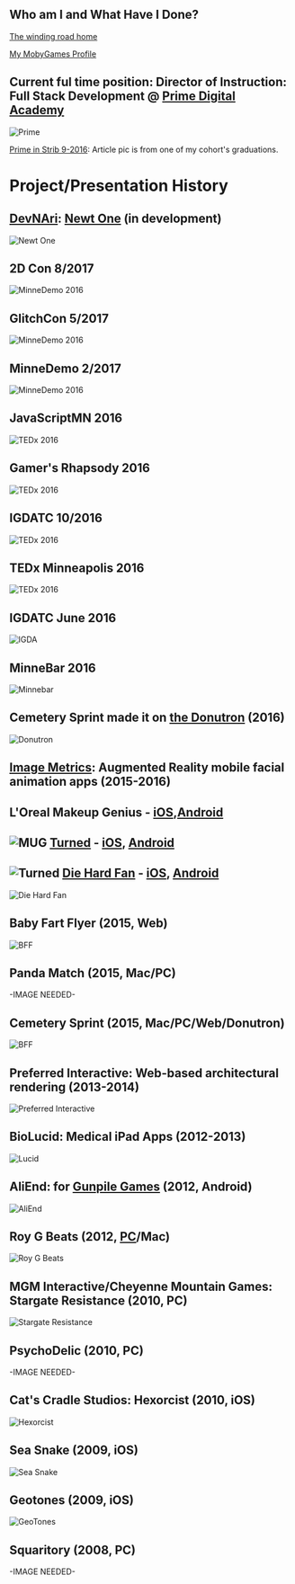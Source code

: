 
Who am I and What Have I Done?
------------------------------

[The winding road home](https://www.google.com/maps/dir/Erie,+PA/Boca+Raton,+FL/Minneapolis,+MN/Phoenix,+AZ/Burlington,+VT/Sarasota,+FL/Minneapolis,+MN/Los+Angeles,+CA/Minneapolis,+MN/@35.3372278,-104.7195972,5z/data=!3m1!4b1!4m56!4m55!1m5!1m1!1s0x882d7fe13db2f71f:0x89f3ae2e121d5b0a!2m2!1d-80.085059!2d42.1292241!1m5!1m1!1s0x88d923c2ef36fb27:0xd23ea6eeca6095c9!2m2!1d-80.1289321!2d26.3683064!1m5!1m1!1s0x52b333909377bbbd:0x939fc9842f7aee07!2m2!1d-93.2650108!2d44.977753!1m5!1m1!1s0x872b12ed50a179cb:0x8c69c7f8354a1bac!2m2!1d-112.0740373!2d33.4483771!1m5!1m1!1s0x4cca7a55b69b55e5:0xc35fe519720e498e!2m2!1d-73.212072!2d44.4758825!1m5!1m1!1s0x88c337e69db2c22b:0xe335341d1d5715d9!2m2!1d-82.5306527!2d27.3364347!1m5!1m1!1s0x52b333909377bbbd:0x939fc9842f7aee07!2m2!1d-93.2650108!2d44.977753!1m5!1m1!1s0x80c2c75ddc27da13:0xe22fdf6f254608f4!2m2!1d-118.2436849!2d34.0522342!1m5!1m1!1s0x52b333909377bbbd:0x939fc9842f7aee07!2m2!1d-93.2650108!2d44.977753!3e0)

[My MobyGames Profile](http://www.mobygames.com/developer/sheet/view/developerId,426845/)

Current ful time position: Director of Instruction: Full Stack Development @ [Prime Digital Academy](http://primeacademy.io/)
------------------------------------------------------------------------------------------
![Prime](https://course_report_production.s3.amazonaws.com/rich/rich_files/rich_files/450/s300/prime-20logo-20color.png)

[Prime in Strib 9-2016](http://www.startribune.com/prime-digital-academy-is-moving-to-grain-exchange-building/394618541/): Article pic is from one of my cohort's graduations.

Project/Presentation History
=========

[DevNAri](http://devnari.com/): [Newt One](https://www.facebook.com/devnari/) (in development)
-----------------
![Newt One](https://pbs.twimg.com/media/Cq_p22XWcAAEery.jpg)

2D Con 8/2017
------------------------
![MinneDemo 2016](http://devjana.net/client/uploads/minneDemo.jpg)

GlitchCon 5/2017
------------------------
![MinneDemo 2016](http://devjana.net/client/uploads/minneDemo.jpg)

MinneDemo 2/2017
------------------------
![MinneDemo 2016](http://devjana.net/client/uploads/minneDemo.jpg)

JavaScriptMN 2016
------------------------
![TEDx 2016](http://devjana.apps-1and1.com/wp-content/uploads/2016/08/smilingHeadphones_b-604x270.png)

Gamer's Rhapsody 2016
------------------------
![TEDx 2016](http://devjana.apps-1and1.com/wp-content/uploads/2016/08/smilingHeadphones_b-604x270.png)

IGDATC 10/2016
------------------------
![TEDx 2016](http://devjana.apps-1and1.com/wp-content/uploads/2016/08/smilingHeadphones_b-604x270.png)

TEDx Minneapolis 2016
------------------------
![TEDx 2016](http://devjana.apps-1and1.com/wp-content/uploads/2016/08/smilingHeadphones_b-604x270.png)

IGDATC June 2016
--------------------
![IGDA](http://devjana.net/client/uploads/igdatc6-2016.png)

MinneBar 2016
----------------
![Minnebar](http://devjana.apps-1and1.com/wp-content/uploads/2016/04/ariWatchingArcade.jpg)

Cemetery Sprint made it on [the Donutron](http://thedonutron.com/) (2016)
-------------------------------------
![Donutron](images/donutron0.png)

[Image Metrics](http://www.image-metrics.com/): Augmented Reality mobile facial animation apps (2015-2016)
---------------------------------------------------------------------
L'Oreal Makeup Genius - [iOS](https://www.google.com/url?sa=t&rct=j&q=&esrc=s&source=web&cd=1&cad=rja&uact=8&ved=0ahUKEwjVzojFtbLPAhVINiYKHRgrBFEQFggfMAA&url=https%3A%2F%2Fitunes.apple.com%2Fus%2Fapp%2Fmakeup-genius%2Fid871897775%3Fmt%3D8&usg=AFQjCNFS-zj4y0esx-YK822sZ8BmrDv-2g&bvm=bv.134052249,d.cWw),[Android](https://www.google.com/url?sa=t&rct=j&q=&esrc=s&source=web&cd=3&cad=rja&uact=8&ved=0ahUKEwjVzojFtbLPAhVINiYKHRgrBFEQFggtMAI&url=https%3A%2F%2Fplay.google.com%2Fstore%2Fapps%2Fdetails%3Fid%3Dcom.imagemetrics.lorealparisandroid%26hl%3Den&usg=AFQjCNGlqT9czLed-ik4mfaJpOmxqyKU9A&bvm=bv.134052249,d.cWw)
-------------
![MUG](images/mug.png)
[Turned](http://www.image-metrics.com/are-you-turned/) -  [iOS](https://www.google.com/url?sa=t&rct=j&q=&esrc=s&source=web&cd=1&cad=rja&uact=8&ved=0ahUKEwjatvzjtbLPAhXC4CYKHQBvDfcQFggcMAA&url=https%3A%2F%2Fitunes.apple.com%2Fus%2Fapp%2Fturned-zombie-photo-real-effects%2Fid1004128986%3Fmt%3D8&usg=AFQjCNGrFuOgmqkN3-oLaBY-x4YcifxhTQ&bvm=bv.134052249,d.cWw), [Android](https://www.google.com/url?sa=t&rct=j&q=&esrc=s&source=web&cd=3&cad=rja&uact=8&ved=0ahUKEwjatvzjtbLPAhXC4CYKHQBvDfcQFggqMAI&url=https%3A%2F%2Fplay.google.com%2Fstore%2Fapps%2Fdetails%3Fid%3Dcom.imagemetrics.helix%26hl%3Den&usg=AFQjCNFBVW_vy0lnZeLmpy7sXfzlZZBXrw&bvm=bv.134052249,d.cWw)
------
![Turned](images/turned.png)
[Die Hard Fan](http://www.nissanusa.com/diehard-fan-app/) - [iOS](https://itunes.apple.com/app/id1044733384?mt=8), [Android](https://play.google.com/store/apps/details?id=com.imagemetrics.nissanncaaf)
------------
![Die Hard Fan](images/dhf.png)

Baby Fart Flyer (2015, Web)
--------------------------
![BFF](images/babyFartFlyer.png)

Panda Match (2015, Mac/PC)
--------------------------
-IMAGE NEEDED-

Cemetery Sprint (2015, Mac/PC/Web/Donutron)
--------------------------
![BFF](images/donutron1.png)

Preferred Interactive: Web-based architectural rendering (2013-2014)
--------------------------------------------
![Preferred Interactive](images/kare11.png)

BioLucid: Medical iPad Apps (2012-2013)
----------------------
![Lucid](images/lucid.png)


AliEnd: for [Gunpile Games](http://gunpilegames.com/) (2012, Android)
----------------------
![AliEnd](images/aliend.png)

Roy G Beats (2012, [PC](https://devjana.itch.io/roygbeats)/Mac)
------------------------
![Roy G Beats](http://1.bp.blogspot.com/-tWYUvz3VuqE/Tpm0Ak3licI/AAAAAAAAAAg/TtQ7fDIA2Dk/s1600/RoyGBeats_0_9c2+2011-10-07+13-50-44-04.jpg)


MGM Interactive/Cheyenne Mountain Games: Stargate Resistance (2010, PC)
------------------------
![Stargate Resistance](http://images.eurogamer.net/articles//a/8/6/8/9/6/8/stargate_resistance.jpg.jpg/EG11/resize/722x-1/format/jpg/free-stargate-resistance-hd-desktop-wallpaper.jpg)

PsychoDelic (2010, PC)
--------------------------
-IMAGE NEEDED-

Cat's Cradle Studios: Hexorcist (2010, iOS)
------------------------
![Hexorcist](images/hexorcist.png)

Sea Snake (2009, iOS)
-----------------------
![Sea Snake](http://static.garagegames.com/static/pg/torquepowered/devinterviews/sea-snake/seaSnake2.jpg)

Geotones (2009, iOS)
-----------------------
![GeoTones](images/geotones.png)

Squaritory (2008, PC)
---------------------
-IMAGE NEEDED-

